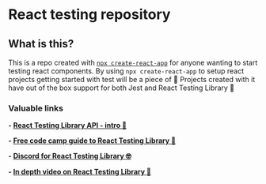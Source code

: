# React testing repository

## What is this?

This is a repo created with [`npx create-react-app`](https://create-react-app.dev/docs/getting-started) for anyone wanting to start testing react components. By using `npx create-react-app` to setup react projects getting started with test will be a piece of 🧁 Projects created with it have out of the box support for both Jest and React Testing Library 🎉

### Valuable links

**- [React Testing Library API - intro 👀](https://testing-library.com/docs/react-testing-library/intro)**

**- [Free code camp guide to React Testing Library 💪](https://www.freecodecamp.org/news/8-simple-steps-to-start-testing-react-apps-using-react-testing-library-and-jest/)**

**- [Discord for React Testing Library 🤓](https://discord.com/invite/c6JN9fM)**

**- [In depth video on React Testing Library 📼](https://www.youtube.com/watch?v=ZmVBCpefQe8)**



